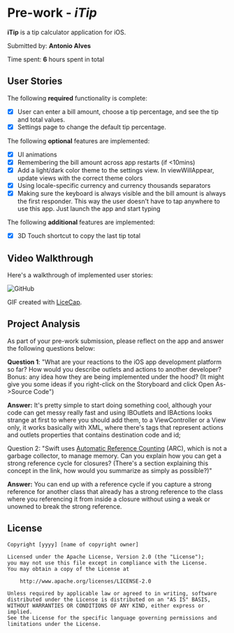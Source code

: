 # Pre-work - *iTip*

**iTip** is a tip calculator application for iOS.

Submitted by: **Antonio Alves**

Time spent: **6** hours spent in total

## User Stories

The following **required** functionality is complete:

* [x] User can enter a bill amount, choose a tip percentage, and see the tip and total values.
* [x] Settings page to change the default tip percentage.

The following **optional** features are implemented:

* [X] UI animations
* [X] Remembering the bill amount across app restarts (if <10mins)
* [X] Add a light/dark color theme to the settings view. In viewWillAppear, update views with the correct theme colors
* [X] Using locale-specific currency and currency thousands separators
* [X] Making sure the keyboard is always visible and the bill amount is always the first responder. This way the user doesn't have to tap anywhere to use this app. Just launch the app and start typing

The following **additional** features are implemented:

- [x] 3D Touch shortcut to copy the last tip total

## Video Walkthrough 

Here's a walkthrough of implemented user stories:

![GitHub](/TipCalculator/gif/itip-app.gif)

GIF created with [LiceCap](http://www.cockos.com/licecap/).

## Project Analysis

As part of your pre-work submission, please reflect on the app and answer the following questions below:

**Question 1**: "What are your reactions to the iOS app development platform so far? How would you describe outlets and actions to another developer? Bonus: any idea how they are being implemented under the hood? (It might give you some ideas if you right-click on the Storyboard and click Open As->Source Code")

**Answer:** It's pretty simple to start doing something cool, although your code can get messy really fast and using IBOutlets and IBActions looks strange at first to where you should add them, to a ViewController or a View only, it works basically with XML, where there's tags that represent actions and outlets properties that contains destination code and id;

Question 2: "Swift uses [Automatic Reference Counting](https://developer.apple.com/library/content/documentation/Swift/Conceptual/Swift_Programming_Language/AutomaticReferenceCounting.html#//apple_ref/doc/uid/TP40014097-CH20-ID49) (ARC), which is not a garbage collector, to manage memory. Can you explain how you can get a strong reference cycle for closures? (There's a section explaining this concept in the link, how would you summarize as simply as possible?)"

**Answer:** You can end up with a reference cycle if you capture a strong reference for another class that already has a strong reference to the class where you referencing it from inside a closure without using a weak or unowned to break the strong reference.


## License

    Copyright [yyyy] [name of copyright owner]

    Licensed under the Apache License, Version 2.0 (the "License");
    you may not use this file except in compliance with the License.
    You may obtain a copy of the License at

        http://www.apache.org/licenses/LICENSE-2.0

    Unless required by applicable law or agreed to in writing, software
    distributed under the License is distributed on an "AS IS" BASIS,
    WITHOUT WARRANTIES OR CONDITIONS OF ANY KIND, either express or implied.
    See the License for the specific language governing permissions and
    limitations under the License.
